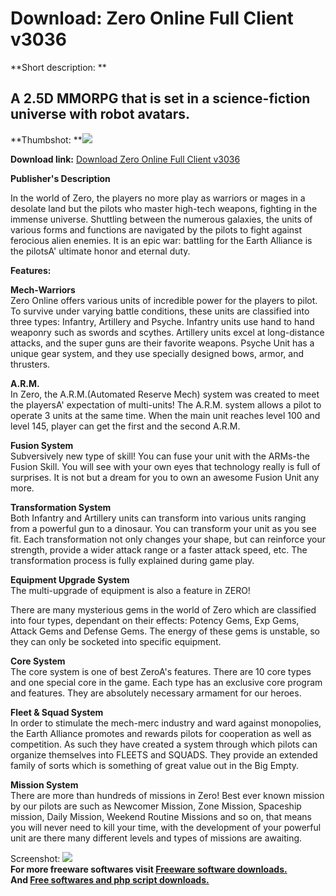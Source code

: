 # Download: Zero Online Full Client v3036

**Short description: **

## A 2.5D MMORPG that is set in a science-fiction universe with robot avatars.

  
**Thumbshot: **![](http://www.freewarefiles.com/screenshot/zeroonline2_md.jpg)   
  
**Download link:** [Download Zero Online Full Client v3036](http://freesoftwares.boysofts.com/Zero-Online_program_75745.html)  
  

**Publisher's Description**  
  

In the world of Zero, the players no more play as warriors or mages in a
desolate land but the pilots who master high-tech weapons, fighting in the
immense universe. Shuttling between the numerous galaxies, the units of
various forms and functions are navigated by the pilots to fight against
ferocious alien enemies. It is an epic war: battling for the Earth Alliance is
the pilotsA' ultimate honor and eternal duty.

**Features:**

**Mech-Warriors**  
Zero Online offers various units of incredible power for the players to pilot.
To survive under varying battle conditions, these units are classified into
three types: Infantry, Artillery and Psyche. Infantry units use hand to hand
weaponry such as swords and scythes. Artillery units excel at long-distance
attacks, and the super guns are their favorite weapons. Psyche Unit has a
unique gear system, and they use specially designed bows, armor, and
thrusters.

**A.R.M.**  
In Zero, the A.R.M.(Automated Reserve Mech) system was created to meet the
playersA' expectation of multi-units! The A.R.M. system allows a pilot to
operate 3 units at the same time. When the main unit reaches level 100 and
level 145, player can get the first and the second A.R.M.

**Fusion System**  
Subversively new type of skill! You can fuse your unit with the ARMs-the
Fusion Skill. You will see with your own eyes that technology really is full
of surprises. It is not but a dream for you to own an awesome Fusion Unit any
more.

**Transformation System**  
Both Infantry and Artillery units can transform into various units ranging
from a powerful gun to a dinosaur. You can transform your unit as you see fit.
Each transformation not only changes your shape, but can reinforce your
strength, provide a wider attack range or a faster attack speed, etc. The
transformation process is fully explained during game play.

**Equipment Upgrade System**  
The multi-upgrade of equipment is also a feature in ZERO!

There are many mysterious gems in the world of Zero which are classified into
four types, dependant on their effects: Potency Gems, Exp Gems, Attack Gems
and Defense Gems. The energy of these gems is unstable, so they can only be
socketed into specific equipment.

**Core System**  
The core system is one of best ZeroA's features. There are 10 core types and
one special core in the game. Each type has an exclusive core program and
features. They are absolutely necessary armament for our heroes.

**Fleet & Squad System**  
In order to stimulate the mech-merc industry and ward against monopolies, the
Earth Alliance promotes and rewards pilots for cooperation as well as
competition. As such they have created a system through which pilots can
organize themselves into FLEETS and SQUADS. They provide an extended family of
sorts which is something of great value out in the Big Empty.

**Mission System**  
There are more than hundreds of missions in Zero! Best ever known mission by
our pilots are such as Newcomer Mission, Zone Mission, Spaceship mission,
Daily Mission, Weekend Routine Missions and so on, that means you will never
need to kill your time, with the development of your powerful unit are there
many different levels and types of missions are awaiting.

  
  
Screenshot: ![](http://www.freewarefiles.com/screenshot/zeroonline2.jpg)  
**For more freeware softwares visit [Freeware software downloads.](http://freesoftwares.boysofts.com/)**   
**And [Free softwares and php script downloads.](http://www.boysofts.com/)**

